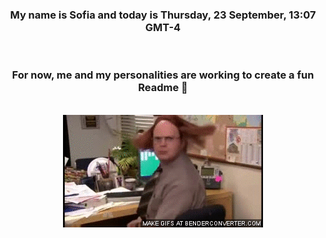 


<div align="center">
<h3 >My name is Sofia and today is Thursday, 23 September, 13:07 GMT-4</h3><br>
<h3 >For now, me and my personalities are working to create a fun Readme 👋
</h3><br>
<img src='img/dwight.gif' alt='working...'/>
</div>
